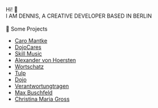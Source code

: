 Hi! 👋 
<br>
I AM DENNIS, A CREATIVE DEVELOPER BASED IN BERLIN
<br>
<br>
🌱 Some Projects
<ul> 
 <li><a href="https://www.caromantke.de/" target="_blank" rel="noopener noreferrer">Caro Mantke</a></li>
 <li><a href="https://dojocares.de/" target="_blank" rel="noopener noreferrer">DojoCares</a></li>
 <li><a href="https://skill-music.de/" target="_blank" rel="noopener noreferrer">Skill Music</a></li>
 <li><a href="https://alexandervonhoersten.de/" target="_blank" rel="noopener noreferrer">Alexander von Hoersten</a></li>
 <li><a href="https://wortschatz-translation.de/" target="_blank" rel="noopener noreferrer">Wortschatz</a></li>
 <li><a href="https://www.tulp.de/" target="_blank" rel="noopener noreferrer">Tulp</a></li>
 <li><a href="https://www.dojo-berlin.de" target="_blank" rel="noopener noreferrer">Dojo</a></li>
 <li><a href="https://verantwortungtragen.org/" target="_blank" rel="noopener noreferrer">Verantwortungtragen</a></li>
 <li><a href="https://maxbuschfeld.com/" target="_blank" rel="noopener noreferrer">Max Buschfeld</a></li>
 <li><a href="https://christinamariagross.de/" target="_blank" rel="noopener noreferrer">Christina Maria Gross</a></li>
</ul>

<!---
denniszyche/denniszyche is a ✨ special ✨ repository because its `README.md` (this file) appears on your GitHub profile.
You can click the Preview link to take a look at your changes.
--->
